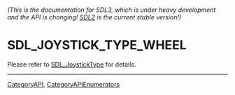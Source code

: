 ###### (This is the documentation for SDL3, which is under heavy development and the API is changing! [SDL2](https://wiki.libsdl.org/SDL2/) is the current stable version!)
# SDL_JOYSTICK_TYPE_WHEEL

Please refer to [SDL_JoystickType](SDL_JoystickType) for details.

----
[CategoryAPI](CategoryAPI), [CategoryAPIEnumerators](CategoryAPIEnumerators)

